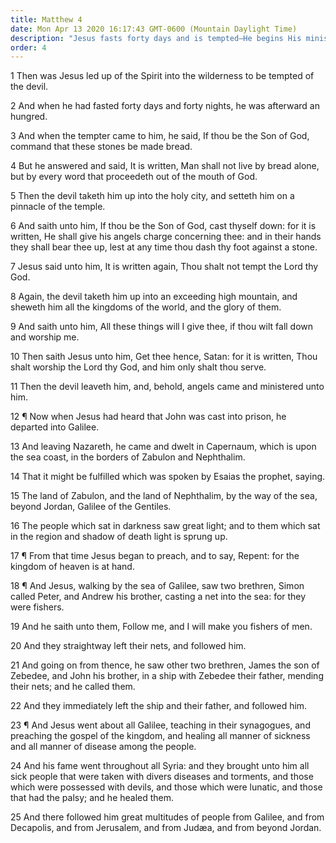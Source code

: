 ```yaml
---
title: Matthew 4
date: Mon Apr 13 2020 16:17:43 GMT-0600 (Mountain Daylight Time)
description: "Jesus fasts forty days and is tempted—He begins His ministry, calls disciples, and heals the sick."
order: 4
---
```


1 Then was Jesus led up of the Spirit into the wilderness to be tempted of the devil.

2 And when he had fasted forty days and forty nights, he was afterward an hungred.

3 And when the tempter came to him, he said, If thou be the Son of God, command that these stones be made bread.

4 But he answered and said, It is written, Man shall not live by bread alone, but by every word that proceedeth out of the mouth of God.

5 Then the devil taketh him up into the holy city, and setteth him on a pinnacle of the temple.

6 And saith unto him, If thou be the Son of God, cast thyself down: for it is written, He shall give his angels charge concerning thee: and in their hands they shall bear thee up, lest at any time thou dash thy foot against a stone.

7 Jesus said unto him, It is written again, Thou shalt not tempt the Lord thy God.

8 Again, the devil taketh him up into an exceeding high mountain, and sheweth him all the kingdoms of the world, and the glory of them.

9 And saith unto him, All these things will I give thee, if thou wilt fall down and worship me.

10 Then saith Jesus unto him, Get thee hence, Satan: for it is written, Thou shalt worship the Lord thy God, and him only shalt thou serve.

11 Then the devil leaveth him, and, behold, angels came and ministered unto him.

12 ¶ Now when Jesus had heard that John was cast into prison, he departed into Galilee.

13 And leaving Nazareth, he came and dwelt in Capernaum, which is upon the sea coast, in the borders of Zabulon and Nephthalim.

14 That it might be fulfilled which was spoken by Esaias the prophet, saying.

15 The land of Zabulon, and the land of Nephthalim, by the way of the sea, beyond Jordan, Galilee of the Gentiles.

16 The people which sat in darkness saw great light; and to them which sat in the region and shadow of death light is sprung up.

17 ¶ From that time Jesus began to preach, and to say, Repent: for the kingdom of heaven is at hand.

18 ¶ And Jesus, walking by the sea of Galilee, saw two brethren, Simon called Peter, and Andrew his brother, casting a net into the sea: for they were fishers.

19 And he saith unto them, Follow me, and I will make you fishers of men.

20 And they straightway left their nets, and followed him.

21 And going on from thence, he saw other two brethren, James the son of Zebedee, and John his brother, in a ship with Zebedee their father, mending their nets; and he called them.

22 And they immediately left the ship and their father, and followed him.

23 ¶ And Jesus went about all Galilee, teaching in their synagogues, and preaching the gospel of the kingdom, and healing all manner of sickness and all manner of disease among the people.

24 And his fame went throughout all Syria: and they brought unto him all sick people that were taken with divers diseases and torments, and those which were possessed with devils, and those which were lunatic, and those that had the palsy; and he healed them.

25 And there followed him great multitudes of people from Galilee, and from Decapolis, and from Jerusalem, and from Judæa, and from beyond Jordan.
